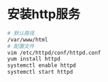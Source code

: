 # 安装http服务
```bash
# 默认路径
/var/www/html
# 配置文件
vim /etc/httpd/conf/httpd.conf
yum install httpd
systemctl enable httpd
systemctl start httpd
```